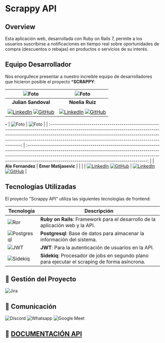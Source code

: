 # Scrappy API

## **Overview** 
Esta aplicación web, desarrollada con Ruby on Rails 7, permite a los usuarios suscribirse a notificaciones en tiempo real sobre oportunidades de compra (descuentos o rebajas) en productos o servicios de su interés.


## Equipo Desarrollador

Nos enorgullece presentar a nuestro increíble equipo de desarrolladores que hicieron posible el proyecto ***SCRAPPY**:


|                                                                                                                               ![Foto](https://github.com/juliansandoval.png)                                                                                                                               |                                                                                                                                 ![Foto](https://github.com/Noelia-Ruiz.png)                                                                                                                                  |
| :---------------------------------------------------------------------------------------------------------------------------------------------------------------------------------------------------------------------------------------------------------------------------------------------------------: | :-------------------------------------------------------------------------------------------------------------------------------------------------------------------------------------------------------------------------------------------------------------------------------------------------------: |
|                                                                                                                                             **Julian Sandoval**                                                                                                                                             |                                                                                                                                            **Noelia Ruiz**                                                                                                                                             |
|                                                                                                                                                                                                                                                                                                             |
| [![LinkedIn](https://img.shields.io/badge/LinkedIn-0077B5?style=for-the-badge&logo=linkedin&logoColor=white)](https://www.linkedin.com/in/alefernandez88/) [![GitHub](https://img.shields.io/badge/GitHub-181717?style=for-the-badge&logo=github&logoColor=white)](https://github.com/Susana-Sandoval) | [![LinkedIn](https://img.shields.io/badge/LinkedIn-0077B5?style=for-the-badge&logo=linkedin&logoColor=white)](https://www.linkedin.com/in/alefernandez88/) [![GitHub](https://img.shields.io/badge/GitHub-181717?style=for-the-badge&logo=github&logoColor=white)](https://github.com/usuario6) |

**-**
|                                                                                                                               ![Foto](https://github.com/alefernandez88.png)                                                                                                                               |                                                                                                                                 ![Foto](https://github.com/Matijasevic-Emer.png)                                                                                                                                  |
| :---------------------------------------------------------------------------------------------------------------------------------------------------------------------------------------------------------------------------------------------------------------------------------------------------------: | :-------------------------------------------------------------------------------------------------------------------------------------------------------------------------------------------------------------------------------------------------------------------------------------------------------: |
|                                                                                                                                             **Ale Fernandez**                                                                                                                                             |                                                                                                                                            **Emer Matijasevic**                                                                                                                                             |
|                                                                                                                                                                                                                                                                                                             |
| [![LinkedIn](https://img.shields.io/badge/LinkedIn-0077B5?style=for-the-badge&logo=linkedin&logoColor=white)](https://www.linkedin.com/in/alefernandez88/) [![GitHub](https://img.shields.io/badge/GitHub-181717?style=for-the-badge&logo=github&logoColor=white)](https://github.com/alefernandez88) | [![LinkedIn](https://img.shields.io/badge/LinkedIn-0077B5?style=for-the-badge&logo=linkedin&logoColor=white)](https://www.linkedin.com/in/emerson-matijasevic/) [![GitHub](https://img.shields.io/badge/GitHub-181717?style=for-the-badge&logo=github&logoColor=white)](https://github.com/Matijasevic-Emer) |




## Tecnologías Utilizadas

El proyecto "Scrappy API" utiliza las siguientes tecnologías de frontend:

| Tecnología                                                                                                                  | Descripción                                                                            |
| --------------------------------------------------------------------------------------------------------------------------- | -------------------------------------------------------------------------------------- |
| ![Ror](https://img.shields.io/badge/Ruby_on_Rails-D30001?style=flat&logo=ruby-on-rails&logoColor=white)                             | **Ruby on Rails**: Framework para el desarrollo de la aplicación web y la API.                         |
| ![Postgresql](https://img.shields.io/badge/PostgreSQL-4169E1?style=flat&logo=postgresql&logoColor=white)                          | **Postgresql**: Base de datos para almacenar la información del sistema.         |
| ![JWT](https://img.shields.io/gem/v/jwt?label=JWT) | **JWT**: Para la autenticación de usuarios en la API. |
| ![Sidekiq](https://img.shields.io/gem/v/sentry-sidekiq?label=sentry-sidekiq)     | **Sidekiq**: Procesador de jobs en segundo plano para ejecutar el scraping de forma asíncrona.                 |


## 🚀 Gestión del Proyecto

![Jira](https://shields.io/badge/simple__diarizer-Trello-blue?logo=Trello&style=flat)

## 🚀 Comunicación

![Discord](https://img.shields.io/badge/Discord%20-%20pr?style=for-the-badge&logo=discord&logoColor=%23ffffff&labelColor=%235865F2&color=%235865F2)
![Whatsapp](https://img.shields.io/badge/Whatsapp%20-%20pr?style=for-the-badge&logo=whatsapp&logoColor=%23ffffff&labelColor=%2325D366&color=%2325D366)
![Google Meet](https://img.shields.io/badge/Google%20meet%20-%20pr?style=for-the-badge&logo=googlemeet&logoColor=%23ffffff&labelColor=%2300897B&color=%2300897B)

## 🚀 [DOCUMENTACIÓN API](https://docs.google.com/document/d/1MLO4YF7hXZV0tJCIdfEPT3ZoXsBT81cMAR6gOR737SY/edit?tab=t.0)
